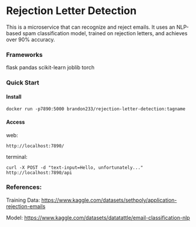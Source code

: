 # Rejection Letter Detection
This is a microservice that can recognize and reject emails. It uses an NLP-based spam classification model, trained on rejection letters, and achieves over 90% accuracy.


### Frameworks
flask
pandas
scikit-learn
joblib
torch


### Quick Start

#### Install
```
docker run -p7890:5000 brandon233/rejection-letter-detection:tagname
```

#### Access
web: 
```
http://localhost:7890/
```

terminal: 
```
curl -X POST -d "text-input=Hello, unfortunately..." http://localhost:7890/api
```


### References:

Training Data: https://www.kaggle.com/datasets/sethpoly/application-rejection-emails

Model: https://www.kaggle.com/datasets/datatattle/email-classification-nlp




